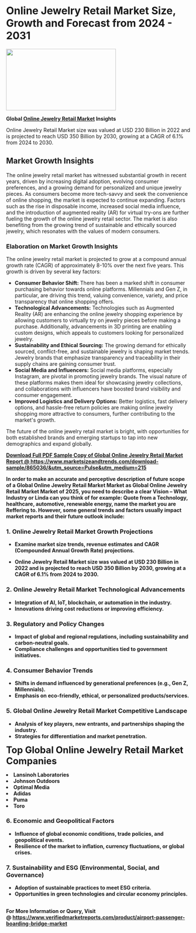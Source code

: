 <H1>Online Jewelry Retail Market Size, Growth and Forecast from 2024 - 2031</H1><img class="aligncenter size-medium wp-image-584254" src="https://thirdeyenews.in/wp-content/uploads/2024/09/Global-Market-Research-300x168.jpeg" alt="" width="300" height="168" /><p><strong>Global&nbsp;<a href="https://www.marketsizeandtrends.com/download-sample/865036/&amp;utm_source=Pulse&amp;utm_medium=215">Online Jewelry Retail Market</a> Insights</strong></p><p>Online Jewelry Retail Market size was valued at USD 230 Billion in 2022 and is projected to reach USD 350 Billion by 2030, growing at a CAGR of 6.1% from 2024 to 2030.</p><p><h2>Market Growth Insights</h2> <p>The online jewelry retail market has witnessed substantial growth in recent years, driven by increasing digital adoption, evolving consumer preferences, and a growing demand for personalized and unique jewelry pieces. As consumers become more tech-savvy and seek the convenience of online shopping, the market is expected to continue expanding. Factors such as the rise in disposable income, increased social media influence, and the introduction of augmented reality (AR) for virtual try-ons are further fueling the growth of the online jewelry retail sector. The market is also benefiting from the growing trend of sustainable and ethically sourced jewelry, which resonates with the values of modern consumers.</p> <p><strong><a href="#"></a></strong></p> <h3>Elaboration on Market Growth Insights</h3> <p>The online jewelry retail market is projected to grow at a compound annual growth rate (CAGR) of approximately 8-10% over the next five years. This growth is driven by several key factors:</p> <ul> <li><strong>Consumer Behavior Shift:</strong> There has been a marked shift in consumer purchasing behavior towards online platforms. Millennials and Gen Z, in particular, are driving this trend, valuing convenience, variety, and price transparency that online shopping offers.</li> <li><strong>Technological Advancements:</strong> Technologies such as Augmented Reality (AR) are enhancing the online jewelry shopping experience by allowing customers to virtually try on jewelry pieces before making a purchase. Additionally, advancements in 3D printing are enabling custom designs, which appeals to customers looking for personalized jewelry.</li> <li><strong>Sustainability and Ethical Sourcing:</strong> The growing demand for ethically sourced, conflict-free, and sustainable jewelry is shaping market trends. Jewelry brands that emphasize transparency and traceability in their supply chains are gaining consumer trust.</li> <li><strong>Social Media and Influencers:</strong> Social media platforms, especially Instagram, are pivotal in promoting jewelry brands. The visual nature of these platforms makes them ideal for showcasing jewelry collections, and collaborations with influencers have boosted brand visibility and consumer engagement.</li> <li><strong>Improved Logistics and Delivery Options:</strong> Better logistics, fast delivery options, and hassle-free return policies are making online jewelry shopping more attractive to consumers, further contributing to the market's growth.</li> </ul> <p>The future of the online jewelry retail market is bright, with opportunities for both established brands and emerging startups to tap into new demographics and expand globally.</p> <p><strong><a href="#"></p><p><span class=""><strong>Download Full PDF Sample Copy of Global Online Jewelry Retail Market Report</strong> @ <a href="https://www.marketsizeandtrends.com/download-sample/865036/&amp;utm_source=Pulse&amp;utm_medium=215" target="_blank">https://www.marketsizeandtrends.com/download-sample/865036/&amp;utm_source=Pulse&amp;utm_medium=215</a></span></p><p>In order to make an accurate and perceptive description of future scope of a Global&nbsp;Online Jewelry Retail Market Market as Global&nbsp;Online Jewelry Retail Market Market of 2025, you need to describe a clear Vision &ndash; What Industry or Linda can you think of for example: Quote from a Technology, healthcare, automotive, renewable energy, name the market you are Reffering to. However, some general trends and factors usually impact market reports and their future outlook include:</p><h3>1.&nbsp;<strong>Online Jewelry Retail Market Growth Projections</strong></h3><ul><li>Examine market size trends, revenue estimates and CAGR (Compounded Annual Growth Rate) projections.</li><li><p>Online Jewelry Retail Market size was valued at USD 230 Billion in 2022 and is projected to reach USD 350 Billion by 2030, growing at a CAGR of 6.1% from 2024 to 2030.</p></li></ul><h3>2.&nbsp;<strong>Online Jewelry Retail Market Technological Advancements</strong></h3><ul><li>Integration of AI, IoT, blockchain, or automation in the industry.</li><li>Innovations driving cost reductions or improving efficiency.</li></ul><h3>3.&nbsp;<strong>Regulatory and Policy Changes</strong></h3><ul><li>Impact of global and regional regulations, including sustainability and carbon-neutral goals.</li><li>Compliance challenges and opportunities tied to government initiatives.</li></ul><h3>4.&nbsp;<strong>Consumer Behavior Trends</strong></h3><ul><li>Shifts in demand influenced by generational preferences (e.g., Gen Z, Millennials).</li><li>Emphasis on eco-friendly, ethical, or personalized products/services.</li></ul><h3>5.&nbsp;<strong>Global Online Jewelry Retail Market Competitive Landscape</strong></h3><ul><li>Analysis of key players, new entrants, and partnerships shaping the industry.</li><li>Strategies for differentiation and market penetration.</li></ul><p data-pm-slice="1 1 []"><span style="color: inherit; font-family: inherit; font-size: 25px;">Top Global Online Jewelry Retail Market Companies</span></p><div class="" data-test-id=""><p><li>Lansinoh Laboratories</li><li> Johnson Outdoors</li><li> Optimal Media</li><li> Adidas</li><li> Puma</li><li> Toro</li></p></div><h3>6.&nbsp;<strong>Economic and Geopolitical Factors</strong></h3><ul><li>Influence of global economic conditions, trade policies, and geopolitical events.</li><li>Resilience of the market to inflation, currency fluctuations, or global crises.</li></ul><h3>7.&nbsp;<strong>Sustainability and ESG (Environmental, Social, and Governance)</strong></h3><ul><li>Adoption of sustainable practices to meet ESG criteria.</li><li>Opportunities in green technologies and circular economy principles.</li></ul><h2><strong style="font-size: 14px;">For More Information or Query, Visit @&nbsp;</strong><a style="background-color: #ffffff; font-size: 14px;" href="https://www.marketsizeandtrends.com/report/online-jewelry-retail-market/" target="_blank">https://www.verifiedmarketreports.com/product/airport-passenger-boarding-bridge-market</a></h2>
